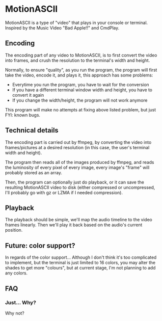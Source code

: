 # MotionASCII

MotionASCII is a type of "video" that plays in your console or terminal. Inspired by the Music Video "Bad Apple!!" and CmdPlay.

## Encoding

The encoding part of any video to MotionASCII, is to first convert the video into frames, and crush the resolution to the terminal's width and height.

Normally, to ensure "quality", as you run the program, the program will first take the video, encode it, and plays it, this approach has some problems:
- Everytime you run the program, you have to wait for the conversion
- If you have a different terminal window width and height, you have to convert it again
- If you change the width/height, the program will not work anymore

This program will make no attempts at fixing above listed problem, but just FYI: known bugs.

## Technical details

The encoding part is carried out by ffmpeg, by converting the video into frames/pictures at a desired resolution (in this case, the user's terminal width and height).

The program then reads all of the images produced by ffmpeg, and reads the luminosity of every pixel of every image, every image's "frame" will probably stored as an array.

Then, the program can optionally just do playback, or it can save the resulting MotionASCII video to disk (either compressed or uncompressed, I'll probably go with gz or LZMA if I needed compression).

## Playback

The playback should be simple, we'll map the audio timeline to the video frames linearly. Then we'll play it back based on the audio's current position.

## Future: color support?

In regards of the color support... Although I don't think it's too complicated to implement, but the terminal is just limited to 16 colors, you may alter the shades to get more "colours", but at current stage, I'm not planning to add any colors.

## FAQ

### Just... Why?

Why not?